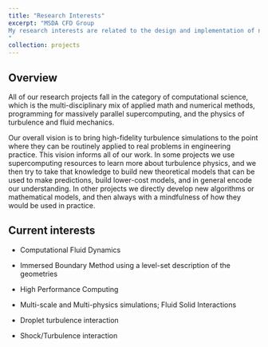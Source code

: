 ```yaml
---
title: "Research Interests"
excerpt: "MSDA CFD Group 
My research interests are related to the design and implementation of novel numerical methods for hyperbolic and mixed hyperbolic/parabolic partial differential equations, as well as their application to solve realistic flow problems in various areas of natural science and engineering. I worked also on the analysis of complex fluid media, with a special practical system, i.e. rocket propulsion.
"
collection: projects
---
```


## Overview
All of our research projects fall in the category of computational science, which is the multi-disciplinary mix of applied math and numerical methods, programming for massively parallel supercomputing, and the physics of turbulence and fluid mechanics. 

Our overall vision is to bring high-fidelity turbulence simulations to the point where they can be routinely applied to real problems in engineering practice. This vision informs all of our work. In some projects we use supercomputing resources to learn more about turbulence physics, and we then try to take that knowledge to build new theoretical models that can be used to make predictions, build lower-cost models, and in general encode our understanding. In other projects we directly develop new algorithms or mathematical models, and then always with a mindfulness of how they would be used in practice.


## Current interests

-	Computational Fluid Dynamics

-	Immersed Boundary Method using a level-set description of the geometries

-	High Performance Computing

-	Multi-scale and Multi-physics simulations; Fluid Solid Interactions

-	Droplet turbulence interaction

-	Shock/Turbulence interaction

